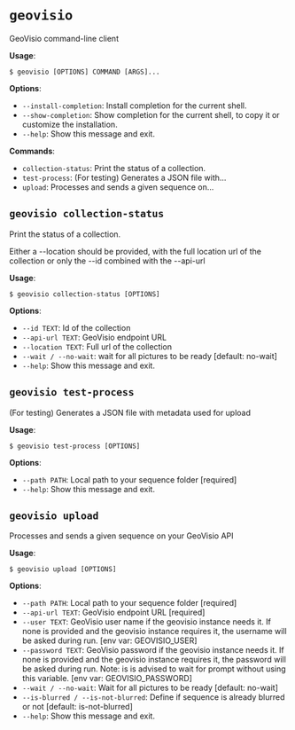 # `geovisio`

GeoVisio command-line client

**Usage**:

```console
$ geovisio [OPTIONS] COMMAND [ARGS]...
```

**Options**:

* `--install-completion`: Install completion for the current shell.
* `--show-completion`: Show completion for the current shell, to copy it or customize the installation.
* `--help`: Show this message and exit.

**Commands**:

* `collection-status`: Print the status of a collection.
* `test-process`: (For testing) Generates a JSON file with...
* `upload`: Processes and sends a given sequence on...

## `geovisio collection-status`

Print the status of a collection.

Either a --location should be provided, with the full location url of the collection
or only the --id combined with the --api-url

**Usage**:

```console
$ geovisio collection-status [OPTIONS]
```

**Options**:

* `--id TEXT`: Id of the collection
* `--api-url TEXT`: GeoVisio endpoint URL
* `--location TEXT`: Full url of the collection
* `--wait / --no-wait`: wait for all pictures to be ready  [default: no-wait]
* `--help`: Show this message and exit.

## `geovisio test-process`

(For testing) Generates a JSON file with metadata used for upload

**Usage**:

```console
$ geovisio test-process [OPTIONS]
```

**Options**:

* `--path PATH`: Local path to your sequence folder  [required]
* `--help`: Show this message and exit.

## `geovisio upload`

Processes and sends a given sequence on your GeoVisio API

**Usage**:

```console
$ geovisio upload [OPTIONS]
```

**Options**:

* `--path PATH`: Local path to your sequence folder  [required]
* `--api-url TEXT`: GeoVisio endpoint URL  [required]
* `--user TEXT`: GeoVisio user name if the geovisio instance needs it.
If none is provided and the geovisio instance requires it, the username will be asked during run.  [env var: GEOVISIO_USER]
* `--password TEXT`: GeoVisio password if the geovisio instance needs it.
If none is provided and the geovisio instance requires it, the password will be asked during run.
Note: is is advised to wait for prompt without using this variable.  [env var: GEOVISIO_PASSWORD]
* `--wait / --no-wait`: Wait for all pictures to be ready  [default: no-wait]
* `--is-blurred / --is-not-blurred`: Define if sequence is already blurred or not  [default: is-not-blurred]
* `--help`: Show this message and exit.
